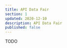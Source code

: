 ```yaml
---
title: API Data Fair
section: 1
updated: 2020-12-10
description: API Data Fair
published: false
---
```


TODO
